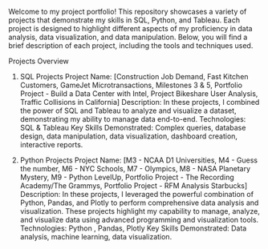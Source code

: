 Welcome to my project portfolio! This repository showcases a variety of projects that demonstrate my skills in SQL, Python, and Tableau. Each project is designed to highlight different aspects of my proficiency in data analysis, data visualization, and data manipulation. Below, you will find a brief description of each project, including the tools and techniques used.

Projects Overview

1. SQL Projects
Project Name: [Construction Job Demand, Fast Kitchen Customers, GameJet Microtransactions, Milestones 3 & 5, Portfolio Project - Build a Data Center with Intel, Project Bikeshare User Analysis, Traffic Collisions in California]
Description: In these projects, I combined the power of SQL and Tableau to analyze and visualize a dataset, demonstrating my ability to manage data end-to-end.
Technologies: SQL & Tableau
Key Skills Demonstrated: Complex queries, database design, data manipulation, data visualization, dashboard creation, interactive reports.



2. Python Projects
Project Name: [M3 - NCAA D1 Universities, M4 - Guess the number, M6 - NYC Schools, M7 - Olympics, M8 - NASA Planetary Mystery, M9 - Python LevelUp, Portfolio Project - The Recording Academy/The Grammys, Portfolio Project - RFM Analysis Starbucks]
Description: In these projects, I leveraged the powerful combination of Python, Pandas, and Plotly to perform comprehensive data analysis and visualization. These projects highlight my capability to manage, analyze, and visualize data using advanced programming and visualization tools.
Technologies: Python , Pandas, Plotly
Key Skills Demonstrated: Data analysis, machine learning, data visualization.

